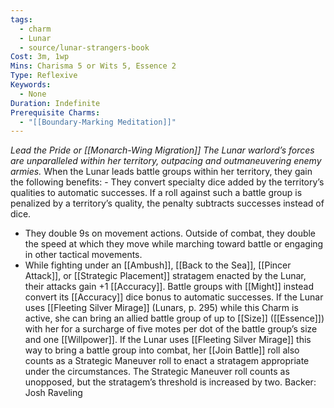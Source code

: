 ```yaml
---
tags:
  - charm
  - Lunar
  - source/lunar-strangers-book
Cost: 3m, 1wp
Mins: Charisma 5 or Wits 5, Essence 2
Type: Reflexive
Keywords:
  - None
Duration: Indefinite
Prerequisite Charms:
  - "[[Boundary-Marking Meditation]]"
---
```

*Lead the Pride or [[Monarch-Wing Migration]] The Lunar warlord’s forces are unparalleled within her territory, outpacing and outmaneuvering enemy armies.*
When the Lunar leads battle groups within her territory, they gain the following benefits:  - They convert specialty dice added by the territory’s qualities to automatic successes. If a roll against such a battle group is penalized by a territory’s quality, the penalty subtracts successes instead of dice.
 - They double 9s on movement actions. Outside of combat, they double the speed at which they move while marching toward battle or engaging in other tactical movements.
 - While fighting under an [[Ambush]], [[Back to the Sea]], [[Pincer Attack]], or [[Strategic Placement]] stratagem enacted by the Lunar, their attacks gain +1 [[Accuracy]].
Battle groups with [[Might]] instead convert its [[Accuracy]] dice bonus to automatic successes.
If the Lunar uses [[Fleeting Silver Mirage]] (Lunars, p. 295) while this Charm is active, she can bring an allied battle group of up to [[Size]] ([[Essence]]) with her for a surcharge of five motes per dot of the battle group’s size and one [[Willpower]].
If the Lunar uses [[Fleeting Silver Mirage]] this way to bring a battle group into combat, her [[Join Battle]] roll also counts as a Strategic Maneuver roll to enact a stratagem appropriate under the circumstances. The Strategic Maneuver roll counts as unopposed, but the stratagem’s threshold is increased by two.
Backer: Josh Raveling